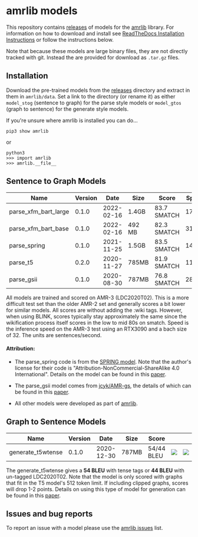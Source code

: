 # amrlib models
This repository contains [releases](https://github.com/bjascob/amrlib-models/releases) of models
for the [amrlib](https://github.com/bjascob/amrlib) library.  For information on how to download
and install see [ReadTheDocs Installation Instructions](https://amrlib.readthedocs.io/en/latest/install/)
or follow the instructions below.

Note that because these models are large binary files, they are not directly tracked with git.
Instead the are provided for download as `.tar.gz` files.

## Installation
Download the pre-trained models from the [releases](https://github.com/bjascob/amrlib-models/releases)
directory and extract in them in `amrlib/data`.  Set a link to the directory (or rename it) as either
`model_stog` (sentence to graph) for the parse style models or `model_gtos` (graph to sentence) for
the generate style models.

If you're unsure where amrlib is installed you can do...
```
pip3 show amrlib
```
or
```
python3
>>> import amrlib
>>> amrlib.__file__
```

## Sentence to Graph Models

| Name | Version | Date | Size | Score | Speed |||
| ---- | ------- | ---- | ---- | ----- | --- | --- |---|
| parse_xfm_bart_large | 0.1.0 | 2022-02-16 | 1.4GB | 83.7 SMATCH | 17/sec| [![][i]][i-parse_xfm_bart_large] | [![][dl]][d-parse_xfm_bart_large]
| parse_xfm_bart_base | 0.1.0 | 2022-02-16 | 492 MB | 82.3 SMATCH | 31/sec| [![][i]][i-parse_xfm_bart_base] | [![][dl]][d-parse_xfm_bart_base]
| parse_spring | 0.1.0 | 2021-11-25 | 1.5GB | 83.5 SMATCH | 14/sec| [![][i]][i-parse_spring] | [![][dl]][d-parse_spring]
| parse_t5 | 0.2.0 | 2020-11-27 | 785MB | 81.9 SMATCH | 11/sec| [![][i]][i-parse_t5] | [![][dl]][d-parse_t5]
| parse_gsii | 0.1.0 | 2020-08-30 | 787MB | 76.8 SMATCH | 28/sec| | [![][dl]][d-parse_gsii]

All models are trained and scored on AMR-3 (LDC2020T02). This is a more difficult test set than the older
AMR-2 set and generally scores a bit lower for similar models.  All scores are without adding the :wiki tags.
However, when using BLINK, scores typically stay approximately the same since the wikification process itself scores in the
low to mid 80s on smatch.  Speed is the inference speed on the AMR-3 test using an RTX3090 and a bach size of 32.
The units are sentences/second.

#### Attribution:
* The parse_spring code is from the [SPRING model](https://github.com/SapienzaNLP/spring). Note that the author's license for their code is "Attribution-NonCommercial-ShareAlike 4.0 International". Details on the model can be found in this [paper](https://ojs.aaai.org/index.php/AAAI/article/view/17489).

* The parse_gsii model comes from [jcyk/AMR-gs](https://github.com/jcyk/AMR-gs), the details of which can be found in this
[paper](https://arxiv.org/abs/2004.05572).

* All other models were developed as part of [amrlib](https://github.com/bjascob/amrlib).

[d-parse_xfm_bart_large]: https://github.com/bjascob/amrlib-models/releases/download/parse_xfm_bart_large-v0_1_0/model_parse_xfm_bart_large-v0_1_0.tar.gz
[d-parse_xfm_bart_base]: https://github.com/bjascob/amrlib-models/releases/download/parse_xfm_bart_base-v0_1_0/model_parse_xfm_bart_base-v0_1_0.tar.gz
[d-parse_spring]: https://github.com/bjascob/amrlib-models/releases/download/model_parse_spring-v0_1_0/model_parse_spring-v0_1_0.tar.gz
[d-parse_t5]: https://github.com/bjascob/amrlib-models/releases/download/model_parse_t5-v0_2_0/model_parse_t5-v0_2_0.tar.gz
[d-parse_gsii]: https://u.pcloud.link/publink/show?code=XZD2z0XZOqRtS2mNMHhMG4UhXOCNO4yzeaLk

[i-parse_xfm_bart_large]: https://github.com/bjascob/amrlib-models/releases/parse_xfm_bart_large-v0_1_0
[i-parse_xfm_bart_base]: https://github.com/bjascob/amrlib-models/releases/parse_xfm_bart_base-v0_1_0
[i-parse_spring]: https://github.com/bjascob/amrlib-models/releases/model_parse_spring-v0_1_0
[i-parse_t5]: https://github.com/bjascob/amrlib-models/releases/model_parse_t5-v0_2_0


## Graph to Sentence Models

| Name | Version | Date | Size | Score | | |
| ---- | ------- | ---- | ---- | ----- | --- | --- |
| generate_t5wtense | 0.1.0 | 2020-12-30 | 787MB | 54/44 BLEU | [![][i]][i-model_generate_t5wtense-v0_1_0] | [![][dl]][model_generate_t5wtense-v0_1_0]

The generate_t5wtense gives a **54 BLEU** with tense tags or **44 BLEU** with un-tagged LDC2020T02.
Note that the model is only scored with graphs that fit in the T5 model's 512 token limit. If including clipped
graphs, scores will drop 1-2 points.
Details on using this type of model for generation can be found in this [paper](https://arxiv.org/abs/2007.08426).

[model_generate_t5wtense-v0_1_0]: https://github.com/bjascob/amrlib-models/releases/download/model_generate_t5wtense-v0_1_0/model_generate_t5wtense-v0_1_0.tar.gz

[i-model_generate_t5wtense-v0_1_0]: https://github.com/bjascob/amrlib-models/releases/model_generate_t5wtense-v0_1_0


[dl]: http://i.imgur.com/gQvPgr0.png
[i]: http://i.imgur.com/OpLOcKn.png


## Issues and bug reports
To report an issue with a model please use the  [amrlib issues](https://github.com/bjascob/amrlib/issues) list.

